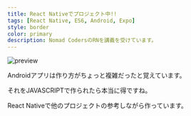 ```yaml
---
title: React Nativeでプロジェクト中!!
tags: [React Native, ES6, Android, Expo]
style: border
color: primary
description: Nomad CodersのRNを講義を受けています。
---
```


![preview](https://encrypted-tbn0.gstatic.com/images?q=tbn%3AANd9GcQczhBjiqj-DNAThfFeUkYykD214d2UoV-h6gaZLnPFX9S__neT)

Androidアプリは作り方がちょっと複雑だったと覚えています。

それをJAVASCRIPTで作られたら本当に得ですね。

React Nativeで他のプロジェクトの参考しながら作っています。
